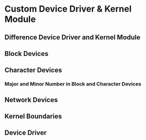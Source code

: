 # Custom Device Driver & Kernel Module
## Difference Device Driver and Kernel Module
## Block Devices
## Character Devices
### Major and Minor Number in Block and Character Devices
## Network Devices
## Kernel Boundaries
## Device Driver
